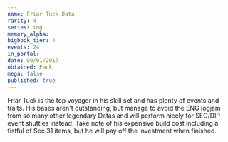```yaml
---
name: Friar Tuck Data
rarity: 4
series: tng
memory_alpha:
bigbook_tier: 4
events: 24
in_portal:
date: 09/01/2017
obtained: Pack
mega: false
published: true
---
```


Friar Tuck is the top voyager in his skill set and has plenty of events and traits. His bases aren't outstanding, but manage to avoid the ENG logjam from so many other legendary Datas and will perform nicely for SEC/DIP event shuttles instead. Take note of his expensive build cost including a fistful of Sec 31 items, but he will pay off the investment when finished.
